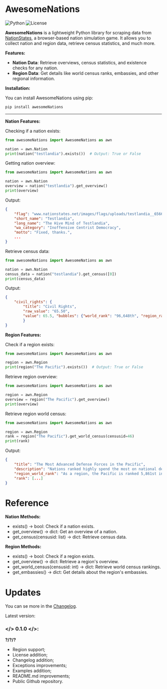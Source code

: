 # AwesomeNations

![Python](https://img.shields.io/badge/python-3.8%2B-blue)
![License](https://img.shields.io/badge/license-MIT-green)

**AwesomeNations** is a lightweight Python library for scraping data from [NationStates](https://www.nationstates.net), a browser-based nation simulation game. It allows you to collect nation and region data, retrieve census statistics, and much more.

**Features:**

- **Nation Data**: Retrieve overviews, census statistics, and existence checks for any nation.
- **Region Data**: Get details like world census ranks, embassies, and other regional information.

**Installation:**

You can install AwesomeNations using pip:

``` bash
pip install awesomeNations
```

---

**Nation Features:**

Checking if a nation exists:
``` python
from awesomeNations import AwesomeNations as awn

nation = awn.Nation
print(nation("testlandia").exists())  # Output: True or False
```

Getting nation overview:
``` python
from awesomeNations import AwesomeNations as awn

nation = awn.Nation
overview = nation("testlandia").get_overview()
print(overview)
```
Output:
``` json
{
    "flag": "www.nationstates.net/images/flags/uploads/testlandia__656619.svg",
    "short_name": "Testlandia",
    "long_name": "The Hive Mind of Testlandia",
    "wa_category": "Inoffensive Centrist Democracy",
    "motto": "Fixed, thanks.",
    ...
}
```

Retrieve census data:
``` python
from awesomeNations import AwesomeNations as awn

nation = awn.Nation
census_data = nation("testlandia").get_census([0])
print(census_data)
```
Output:
``` json
{
    "civil_rights": {
        "title": "Civil Rights",
        "raw_value": "65.50",
        "value": 65.5, "bubbles": {"world_rank": "96,648th", "region_rank": "11th"}
        }
}
```

**Region Features:**

Check if a region exists:
``` python
from awesomeNations import AwesomeNations as awn

region = awn.Region
print(region("The Pacific").exists())  # Output: True or False
```

Retrieve region overview:
``` python
from awesomeNations import AwesomeNations as awn

region = awn.Region
overview = region("The Pacific").get_overview()
print(overview)
```

Retrieve region world census:
``` python
from awesomeNations import AwesomeNations as awn

region = awn.Region
rank = region("The Pacific").get_world_census(censusid=46)
print(rank)
```
Output:
``` json
{
    "title": "The Most Advanced Defense Forces in the Pacific",
    "description": "Nations ranked highly spend the most on national defense, and are most secure against foreign aggression.",
    "region_world_rank": "As a region, the Pacific is ranked 5,861st in the world for Most Advanced Defense Forces.",
    "rank": [...]
}
```

# Reference

**Nation Methods:**

- exists() -> bool: Check if a nation exists.
- get_overview() -> dict: Get an overview of a nation.
- get_census(censusid: list) -> dict: Retrieve census data.

**Region Methods:**

- exists() -> bool: Check if a region exists.
- get_overview() -> dict: Retrieve a region's overview.
- get_world_census(censusid: int) -> dict: Retrieve world census rankings.
- get_embassies() -> dict: Get details about the region's embassies.

# Updates
You can se more in the [Changelog](https://github.com/Stalot/AwesomeNations/blob/version/0.1.0/CHANGELOG.md).

Latest version:

### </> 0.1.0 </>:
**?/?/?**
- Region support;
- License addition;
- Changelog addition;
- Exceptions improvements;
- Examples addition;
- README.md improvements;
- Public Github repository.